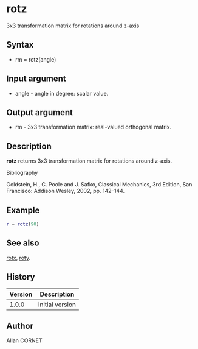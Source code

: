 # rotz

3x3 transformation matrix for rotations around z-axis

## Syntax

- rm = rotz(angle)

## Input argument

- angle - angle in degree: scalar value.

## Output argument

- rm - 3x3 transformation matrix: real-valued orthogonal matrix.

## Description

  <p><b>rotz</b> returns 3x3 transformation matrix for rotations around z-axis.</p>

Bibliography

Goldstein, H., C. Poole and J. Safko, Classical Mechanics, 3rd Edition, San Francisco: Addison Wesley, 2002, pp. 142–144.

## Example

```matlab
r = rotz(90)
```

## See also

[rotx](rotx.md), [roty](roty.md).

## History

| Version | Description     |
| ------- | --------------- |
| 1.0.0   | initial version |

## Author

Allan CORNET
